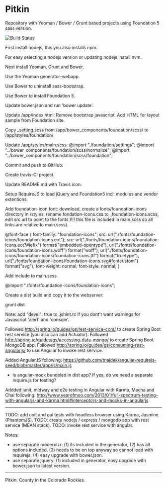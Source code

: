 Pitkin
======

Repository with Yeoman / Bower / Grunt based projects using Foundation 5 sass version.

[![Build Status](https://travis-ci.org/robkuijpers/pitkin.png?branch=master)](https://travis-ci.org/robkuijpers/pitkin)

First install nodejs, this you also installs npm.

For easy selecting a nodejs version or updating nodejs install nvm.

Next install Yeoman, Grunt and Bower.

Use the Yeoman generator-webapp.

Use Bower to uninstall sass-bootstrap.

Use Bower to install Foundation 5.

Update bower.json and run 'bower update'.

Update /app/index.html:
  Remove bootstrap javascript.
  Add HTML for layout sample from Foundation site. 

Copy _setting.scss from /app/bower_components/foundation/scss/ to /app/styles/foundation/

Update /app/styles/main.scss:
  @import "./foundation/settings";
  @import "../bower_components/foundation/scss/normalize";
  @import "../bower_components/foundation/scss/foundation";
  
Commit and push to GitHub.

Create travis-CI project.

Update README.md with Travis icon.

Setup RequireJS to load jQuery and Foundation5 incl. modules and vendor extentions.

Add foundation-icon font: download, create a fonts/foundation-icons directory in /styles, rename fondation-icons.css to _foundation-icons.scss, edit src url to point to the fonts (!!! this file is included in main.scss so all links are relative to main.scss).

  @font-face {
    font-family: "foundation-icons";
    src: url("./fonts/foundation-icons/foundation-icons.eot");
    src: url("./fonts/foundation-icons/foundation-icons.eot?#iefix") format("embedded-opentype"),
         url("./fonts/foundation-icons/foundation-icons.woff") format("woff"),
         url("./fonts/foundation-icons/foundation-icons/foundation-icons.ttf") format("truetype"),
         url("./fonts/foundation-icons/foundation-icons.svg#fontcustom") format("svg");
    font-weight: normal;
    font-style: normal;
  }

Add include to main.scss

  @import "./fonts/foundation-icons/foundation-icons";
  
Create a dist build and copy it to the webserver:

  grunt dist

Note: add "devel": true to .jshint.rc if you dont't want warnings for Javascript 'alert' and 'console'.

Followed http://spring.io/guides/gs/rest-service-cors/ to create Spring Boot rest service (you also can add Actuator).
Followed http://spring.io/guides/gs/accessing-data-mongo/ to create Spring Boot MongoDB app.
Followed http://spring.io/guides/gs/consuming-rest-angularjs/ to use Angular to invoke rest service.

Added AngularJS following:
  https://github.com/tnajdek/angular-requirejs-seed/blob/master/app/js/main.js
  - Is angular-mock bundeled in dist app? If yes, do we need a separate require.js for testing?

Addded junit, midway and e2e testing in Angular with Karma, Macha and Chai following:
  http://www.yearofmoo.com/2013/01/full-spectrum-testing-with-angularjs-and-karma.html#interceptors-and-mocks-in-angularjs

----------------------------

TODO: add unit and gui tests with headless browser using Karma, Jasmine (PhantomJS).
TODO: create nodejs / express / mongodb app with rest service (MEAN stack).
TODO: invoke rest service with angular.

Notes:
  - use separate modernizr: (1) its included in the generator, (2) has all options included, (3) needs to be on top anyway so cannot load with requirejs, (4) easy upgrade with bower.json.
  - use separate jquery: (1) included in generator, easy upgrade with bower.json to latest version.

---------------------------

Pitkin: County in the Colorado Rockies.
